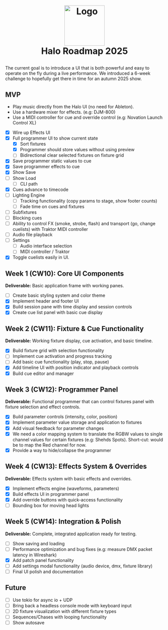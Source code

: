 <!-- LOGO -->
<h1>
<p align="center">
  <img src="https://github.com/user-attachments/assets/66b08c09-defc-464e-a2d3-c734d92da5da" alt="Logo" width="128">
  <br>Halo Roadmap 2025
</h1>
</p>

The current goal is to introduce a UI that is both powerful and easy to operate on the fly during a live performance.
We introduced a 6-week challenge to hopefully get there in time for an autumn 2025 show.

## MVP

* Play music directly from the Halo UI (no need for Ableton).
* Use a hardware mixer for effects. (e.g: DJM-800)
* Use a MIDI controller for cue and override control (e.g: Novation Launch Control XL)

- [x] Wire up Effects UI
- [x] Full programmer UI to show current state
  - [x] Sort fixtures
  - [x] Programmer should store values without using preview
  - [ ] Bidirectional clear selected fixtures on fixture grid
- [x] Save programmer static values to cue
- [x] Save programmer effects to cue
- [x] Show Save
- [ ] Show Load
  - [ ] CLI path
- [x] Cues advance to timecode
- [ ] Lighting Engine
  - [ ] Tracking functionality (copy params to stage, show footer counts)
  - [ ] Fade time on cues and fixtures
- [ ] Subfixtures
- [ ] Blocking cues
- [ ] Ability to control FX (smoke, strobe, flash) and transport (go, change cuelists) with Traktor MIDI controller
- [ ] Audio file playback
- [ ] Settings
  - [ ] Audio interface selection
  - [ ] MIDI controller / Traktor
- [x] Toggle cuelists easily in UI.

## Week 1 (CW10): Core UI Components

**Deliverable:** Basic application frame with working panes.

- [ ] Create basic styling system and color theme
- [x] Implement header and footer UI
- [x] Build session pane with time display and session controls
- [x] Create cue list panel with basic cue display

## Week 2 (CW11): Fixture & Cue Functionality

**Deliverable:** Working fixture display, cue activation, and basic timeline.

- [x] Build fixture grid with selection functionality
- [ ] Implement cue activation and progress tracking
- [ ] Add basic cue functionality (play, stop, pause)
- [x] Add timeline UI with position indicator and playback controls
- [x] Build cue editor and manager

## Week 3 (CW12): Programmer Panel

**Deliverable:** Functional programmer that can control fixtures panel with fixture selection and effect controls.

- [x] Build parameter controls (intensity, color, position)
- [x] Implement parameter value storage and application to fixtures
- [x] Add visual feedback for parameter changes
- [x] We need a color mapping system to translate the RGBW values to single channel values for certain fixtures (e.g: Shehds Spots). Short-cut: would be to map the Red channel for now.
- [x] Provide a way to hide/collapse the programmer

## Week 4 (CW13): Effects System & Overrides

**Deliverable:** Effects system with basic effects and overrides.

- [x] Implement effects engine (waveforms, parameters)
- [x] Build effects UI in programmer panel
- [x] Add override buttons with quick-access functionality
- [ ] Bounding box for moving head lights

## Week 5 (CW14): Integration & Polish

**Deliverable:** Complete, integrated application ready for testing.

- [ ] Show saving and loading
- [ ] Performance optimization and bug fixes (e.g: measure DMX packet latency in Wireshark)
- [x] Add patch panel functionality
- [ ] Add settings modal functionality (audio device, dmx, fixture library)
- [ ] Final UI polish and documentation

## Future

- [ ] Use tokio for async io + UDP
- [ ] Bring back a headless console mode with keyboard input
- [ ] 2D fixture visualization with different fixture types
- [ ] Sequences/Chases with looping functionality
- [ ] Show autosave
